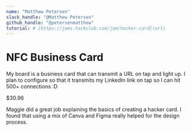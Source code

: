 ```yaml
---
name: "Matthew Petersen"
slack_handle: "@Matthew Petersen"
github_handle: "@petersenmatthew"
tutorial: # [https://jams.hackclub.com/jam/hacker-card](url)
---
```


# NFC Business Card

<!-- Describe your board in 2-3 sentences. What are you making? What will it do? -->
My board is a business card that can transmit a URL on tap and light up. I plan to configure so that it transmits my LinkedIn link on tap so I can hit 500+ connections :D
<!-- How much is it going to cost? -->
$30.96
<!-- Tell us a little bit about your design process. What were some challenges? What helped? ***Totally optional*** -->
Maggie did a great job explaining the basics of creating a hacker card. I found that using a mix of Canva and Figma really helped for the design process.
